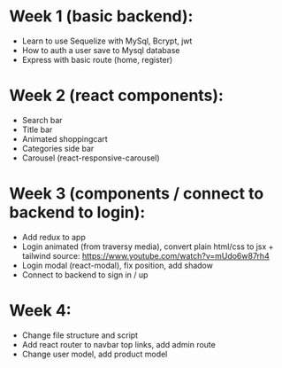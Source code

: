 # Week 1 (basic backend): 
* Learn to use Sequelize with MySql, Bcrypt, jwt
* How to auth a user save to Mysql database
* Express with basic route (home, register)
# Week 2 (react components):
* Search bar
* Title bar
* Animated shoppingcart
* Categories side bar
* Carousel (react-responsive-carousel)
# Week 3 (components / connect to backend to login):
* Add redux to app
* Login animated (from traversy media), convert plain html/css to jsx + tailwind
source: https://www.youtube.com/watch?v=mUdo6w87rh4
* Login modal (react-modal), fix position, add shadow
* Connect to backend to sign in / up
# Week 4:
* Change file structure and script
* Add react router to navbar top links, add admin route
* Change user model, add product model
